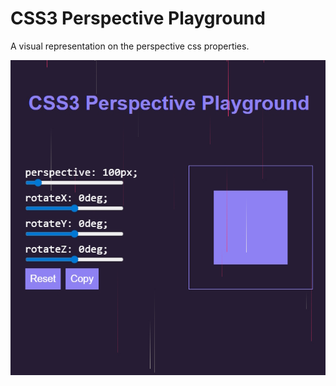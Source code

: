 # CSS3 Perspective Playground
A visual representation on the perspective css properties.

![Alt text](files/jpg/screenshot.jpg)
